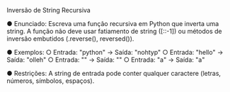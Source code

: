 Inversão de String Recursiva

● Enunciado: Escreva uma função recursiva em Python que inverta uma string. A
função não deve usar fatiamento de string ([::-1]) ou métodos de inversão
embutidos (.reverse(), reversed()).

● Exemplos:
○ Entrada: "python" -> Saída: "nohtyp"
○ Entrada: "hello" -> Saída: "olleh"
○ Entrada: "" -> Saída: ""
○ Entrada: "a" -> Saída: "a"

● Restrições: A string de entrada pode conter qualquer caractere (letras, números,
símbolos, espaços).